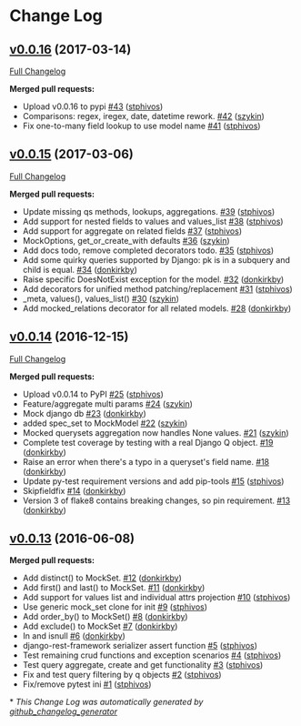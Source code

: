 # Change Log

## [v0.0.16](https://github.com/stphivos/django-mock-queries/tree/v0.0.16) (2017-03-14)
[Full Changelog](https://github.com/stphivos/django-mock-queries/compare/v0.0.15...v0.0.16)

**Merged pull requests:**

- Upload v0.0.16 to pypi [\#43](https://github.com/stphivos/django-mock-queries/pull/43) ([stphivos](https://github.com/stphivos))
- Comparisons: regex, iregex, date, datetime rework. [\#42](https://github.com/stphivos/django-mock-queries/pull/42) ([szykin](https://github.com/szykin))
- Fix one-to-many field lookup to use model name [\#41](https://github.com/stphivos/django-mock-queries/pull/41) ([stphivos](https://github.com/stphivos))

## [v0.0.15](https://github.com/stphivos/django-mock-queries/tree/v0.0.15) (2017-03-06)
[Full Changelog](https://github.com/stphivos/django-mock-queries/compare/v0.0.14...v0.0.15)

**Merged pull requests:**

- Update missing qs methods, lookups, aggregations. [\#39](https://github.com/stphivos/django-mock-queries/pull/39) ([stphivos](https://github.com/stphivos))
- Add support for nested fields to values and values\_list [\#38](https://github.com/stphivos/django-mock-queries/pull/38) ([stphivos](https://github.com/stphivos))
- Add support for aggregate on related fields [\#37](https://github.com/stphivos/django-mock-queries/pull/37) ([stphivos](https://github.com/stphivos))
- MockOptions, get\_or\_create\_with defaults [\#36](https://github.com/stphivos/django-mock-queries/pull/36) ([szykin](https://github.com/szykin))
- Add docs todo, remove completed decorators todo. [\#35](https://github.com/stphivos/django-mock-queries/pull/35) ([stphivos](https://github.com/stphivos))
- Add some quirky queries supported by Django: pk is in a subquery and child is equal. [\#34](https://github.com/stphivos/django-mock-queries/pull/34) ([donkirkby](https://github.com/donkirkby))
- Raise specific DoesNotExist exception for the model. [\#32](https://github.com/stphivos/django-mock-queries/pull/32) ([donkirkby](https://github.com/donkirkby))
- Add decorators for unified method patching/replacement [\#31](https://github.com/stphivos/django-mock-queries/pull/31) ([stphivos](https://github.com/stphivos))
- \_meta, values\(\), values\_list\(\) [\#30](https://github.com/stphivos/django-mock-queries/pull/30) ([szykin](https://github.com/szykin))
- Add mocked\_relations decorator for all related models. [\#28](https://github.com/stphivos/django-mock-queries/pull/28) ([donkirkby](https://github.com/donkirkby))

## [v0.0.14](https://github.com/stphivos/django-mock-queries/tree/v0.0.14) (2016-12-15)
[Full Changelog](https://github.com/stphivos/django-mock-queries/compare/v0.0.13...v0.0.14)

**Merged pull requests:**

- Upload v0.0.14 to PyPI [\#25](https://github.com/stphivos/django-mock-queries/pull/25) ([stphivos](https://github.com/stphivos))
- Feature/aggregate multi params [\#24](https://github.com/stphivos/django-mock-queries/pull/24) ([szykin](https://github.com/szykin))
- Mock django db [\#23](https://github.com/stphivos/django-mock-queries/pull/23) ([donkirkby](https://github.com/donkirkby))
- added spec\_set to MockModel [\#22](https://github.com/stphivos/django-mock-queries/pull/22) ([szykin](https://github.com/szykin))
- Mocked querysets aggregation now handles None values. [\#21](https://github.com/stphivos/django-mock-queries/pull/21) ([szykin](https://github.com/szykin))
- Complete test coverage by testing with a real Django Q object. [\#19](https://github.com/stphivos/django-mock-queries/pull/19) ([donkirkby](https://github.com/donkirkby))
- Raise an error when there's a typo in a queryset's field name. [\#18](https://github.com/stphivos/django-mock-queries/pull/18) ([donkirkby](https://github.com/donkirkby))
- Update py-test requirement versions and add pip-tools [\#15](https://github.com/stphivos/django-mock-queries/pull/15) ([stphivos](https://github.com/stphivos))
- Skipfieldfix [\#14](https://github.com/stphivos/django-mock-queries/pull/14) ([donkirkby](https://github.com/donkirkby))
- Version 3 of flake8 contains breaking changes, so pin requirement. [\#13](https://github.com/stphivos/django-mock-queries/pull/13) ([donkirkby](https://github.com/donkirkby))

## [v0.0.13](https://github.com/stphivos/django-mock-queries/tree/v0.0.13) (2016-06-08)
**Merged pull requests:**

- Add distinct\(\) to MockSet. [\#12](https://github.com/stphivos/django-mock-queries/pull/12) ([donkirkby](https://github.com/donkirkby))
- Add first\(\) and last\(\) to MockSet. [\#11](https://github.com/stphivos/django-mock-queries/pull/11) ([donkirkby](https://github.com/donkirkby))
- Add support for values list and individual attrs projection [\#10](https://github.com/stphivos/django-mock-queries/pull/10) ([stphivos](https://github.com/stphivos))
- Use generic mock\_set clone for init [\#9](https://github.com/stphivos/django-mock-queries/pull/9) ([stphivos](https://github.com/stphivos))
- Add order\_by\(\) to MockSet\(\) [\#8](https://github.com/stphivos/django-mock-queries/pull/8) ([donkirkby](https://github.com/donkirkby))
- Add exclude\(\) to MockSet [\#7](https://github.com/stphivos/django-mock-queries/pull/7) ([donkirkby](https://github.com/donkirkby))
- In and isnull [\#6](https://github.com/stphivos/django-mock-queries/pull/6) ([donkirkby](https://github.com/donkirkby))
- django-rest-framework serializer assert function [\#5](https://github.com/stphivos/django-mock-queries/pull/5) ([stphivos](https://github.com/stphivos))
- Test remaining crud functions and exception scenarios [\#4](https://github.com/stphivos/django-mock-queries/pull/4) ([stphivos](https://github.com/stphivos))
- Test query aggregate, create and get functionality [\#3](https://github.com/stphivos/django-mock-queries/pull/3) ([stphivos](https://github.com/stphivos))
- Fix and test query filtering by q objects [\#2](https://github.com/stphivos/django-mock-queries/pull/2) ([stphivos](https://github.com/stphivos))
- Fix/remove pytest ini [\#1](https://github.com/stphivos/django-mock-queries/pull/1) ([stphivos](https://github.com/stphivos))



\* *This Change Log was automatically generated by [github_changelog_generator](https://github.com/skywinder/Github-Changelog-Generator)*